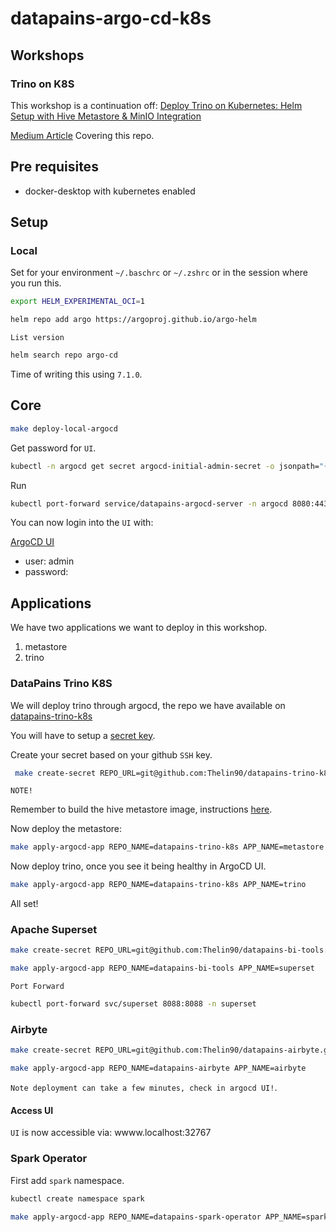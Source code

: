 # datapains-argo-cd-k8s

## Workshops

### Trino on K8S
This workshop is a continuation off: [Deploy Trino on Kubernetes: Helm Setup with Hive Metastore & MinIO Integration](https://medium.com/@simon.thelin90/trino-minio-metastore-workshop-kubernetes-dbede7b1eca1)

[Medium Article](https://medium.com/@simon.thelin90/second-edition-argocd-deploy-trino-on-kubernetes-helm-setup-with-hive-metastore-minio-768e51fe84f7) Covering this repo.

## Pre requisites

* docker-desktop with kubernetes enabled

## Setup

### Local

Set for your environment `~/.baschrc` or `~/.zshrc` or in the session where you run this.

```bash
export HELM_EXPERIMENTAL_OCI=1
```

```bash
helm repo add argo https://argoproj.github.io/argo-helm
```

`List version`
```bash
helm search repo argo-cd
```

Time of writing this using `7.1.0`.

## Core
```bash
make deploy-local-argocd 
```

Get password for `UI`.
```bash
kubectl -n argocd get secret argocd-initial-admin-secret -o jsonpath="{.data.password}" | base64 -d
```

Run
```bash
kubectl port-forward service/datapains-argocd-server -n argocd 8080:443
```

You can now login into the `UI` with:

[ArgoCD UI](localhost:8080)
* user: admin
* password: <output from get secret above>

## Applications

We have two applications we want to deploy in this workshop.

1) metastore
2) trino

### DataPains Trino K8S

We will deploy trino through argocd, the repo we have available on [datapains-trino-k8s](https://github.com/Thelin90/datapains-trino-k8s)

You will have to setup a [secret key](https://docs.github.com/en/authentication/connecting-to-github-with-ssh/generating-a-new-ssh-key-and-adding-it-to-the-ssh-agent).

Create your secret based on your github `SSH` key.
```bash
 make create-secret REPO_URL=git@github.com:Thelin90/datapains-trino-k8s.git SECRET_NAME=datapains-trino-k8s-creds SSH_KEY_PATH=<path-to-id_rsa>
 ```

`NOTE!`

Remember to build the hive metastore image, instructions [here](https://github.com/Thelin90/datapains-trino-k8s/tree/main?tab=readme-ov-file#docker).

Now deploy the metastore:
```bash
make apply-argocd-app REPO_NAME=datapains-trino-k8s APP_NAME=metastore
```

Now deploy trino, once you see it being healthy in ArgoCD UI.
```bash
make apply-argocd-app REPO_NAME=datapains-trino-k8s APP_NAME=trino
```

All set!

### Apache Superset

```bash
make create-secret REPO_URL=git@github.com:Thelin90/datapains-bi-tools.git SECRET_NAME=datapains-bi-tools-creds SSH_KEY_PATH=<path-to-id_rsa>
```

```bash
make apply-argocd-app REPO_NAME=datapains-bi-tools APP_NAME=superset
```

`Port Forward`

```bash
kubectl port-forward svc/superset 8088:8088 -n superset
```

### Airbyte

```bash
make create-secret REPO_URL=git@github.com:Thelin90/datapains-airbyte.git SECRET_NAME=datapains-airbyte-creds SSH_KEY_PATH=<path-to-id_rsa>
```

```bash
make apply-argocd-app REPO_NAME=datapains-airbyte APP_NAME=airbyte
```

`Note deployment can take a few minutes, check in argocd UI!`.

#### Access UI
`UI` is now accessible via: wwww.localhost:32767

### Spark Operator

First add `spark` namespace.

```bash
kubectl create namespace spark
```

```bash
make apply-argocd-app REPO_NAME=datapains-spark-operator APP_NAME=spark-operator
```

